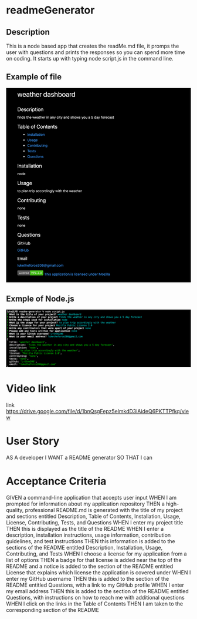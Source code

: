 # readmeGenerator
  ## Description
  This is a node based app that creates the readMe.md file, it promps the user with questions and prints the responses so you can spend more time on coding. It starts up with typing node script.js in the command line. 
  ## Example of file
  ![text](assets/images/1st.png)

  ## Exmple of Node.js
  ![text](assets/images/2nd.png)
  

  # Video link
  link https://drive.google.com/file/d/1bnQsgFepz5elmkdD3iAideQ6PKTTPfkq/view 

  # User Story
  AS A developer
  I WANT a README generator
  SO THAT I can 

  # Acceptance Criteria
  GIVEN a command-line application that accepts user input
  WHEN I am prompted for information about my application repository
  THEN a high-quality, professional README.md is generated with the title of my project and sections entitled Description, Table of Contents, Installation, Usage, License, Contributing, Tests, and Questions
  WHEN I enter my project title
  THEN this is displayed as the title of the README
  WHEN I enter a description, installation instructions, usage information, contribution guidelines, and test instructions
  THEN this information is added to the sections of the README entitled Description, Installation, Usage, Contributing, and Tests
  WHEN I choose a license for my application from a list of options
  THEN a badge for that license is added near the top of the README and a notice is added to the section of the README entitled License that explains which license the application is covered under
  WHEN I enter my GitHub username
  THEN this is added to the section of the README entitled Questions, with a link to my GitHub profile
  WHEN I enter my email address
  THEN this is added to the section of the README entitled Questions, with instructions on how to reach me with additional questions
  WHEN I click on the links in the Table of Contents
  THEN I am taken to the corresponding section of the README